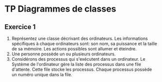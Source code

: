 # TP Diagrammes de classes #

## Exercice 1 ##
1) Représentez une classe décrivant des ordinateurs. Les informations spécifiques à chaque ordinateurs sont: son nom, sa puissance et 
la taille de sa mémoire. Les actions possibles sont allumer et éteindre.
2) Une personne possède un ou plusieurs ordinateurs.
3) Considérons des processus qui s'exécutent dans un ordinateur. Le Système de l'ordinateur gère la liste des processus dans une file d'attente. 
Cette file stocke les processus. Chaque processus possède un numéro unique dans la file.

##
